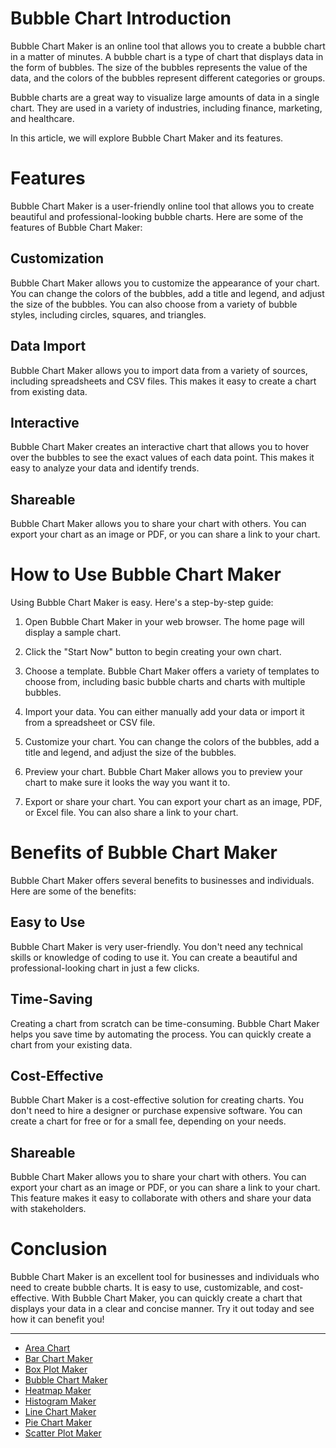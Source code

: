 # Bubble Chart Introduction

Bubble Chart Maker is an online tool that allows you to create a bubble chart in a matter of minutes. A bubble chart is a type of chart that displays data in the form of bubbles. The size of the bubbles represents the value of the data, and the colors of the bubbles represent different categories or groups.

Bubble charts are a great way to visualize large amounts of data in a single chart. They are used in a variety of industries, including finance, marketing, and healthcare.

In this article, we will explore Bubble Chart Maker and its features.

# Features

Bubble Chart Maker is a user-friendly online tool that allows you to create beautiful and professional-looking bubble charts. Here are some of the features of Bubble Chart Maker:

## Customization

Bubble Chart Maker allows you to customize the appearance of your chart. You can change the colors of the bubbles, add a title and legend, and adjust the size of the bubbles. You can also choose from a variety of bubble styles, including circles, squares, and triangles.

## Data Import

Bubble Chart Maker allows you to import data from a variety of sources, including spreadsheets and CSV files. This makes it easy to create a chart from existing data.

## Interactive

Bubble Chart Maker creates an interactive chart that allows you to hover over the bubbles to see the exact values of each data point. This makes it easy to analyze your data and identify trends.

## Shareable

Bubble Chart Maker allows you to share your chart with others. You can export your chart as an image or PDF, or you can share a link to your chart.

# How to Use Bubble Chart Maker

Using Bubble Chart Maker is easy. Here's a step-by-step guide:

1. Open Bubble Chart Maker in your web browser. The home page will display a sample chart.

2. Click the "Start Now" button to begin creating your own chart.

3. Choose a template. Bubble Chart Maker offers a variety of templates to choose from, including basic bubble charts and charts with multiple bubbles.

4. Import your data. You can either manually add your data or import it from a spreadsheet or CSV file.

5. Customize your chart. You can change the colors of the bubbles, add a title and legend, and adjust the size of the bubbles.

6. Preview your chart. Bubble Chart Maker allows you to preview your chart to make sure it looks the way you want it to.

7. Export or share your chart. You can export your chart as an image, PDF, or Excel file. You can also share a link to your chart.

# Benefits of Bubble Chart Maker

Bubble Chart Maker offers several benefits to businesses and individuals. Here are some of the benefits:

## Easy to Use
Bubble Chart Maker is very user-friendly. You don't need any technical skills or knowledge of coding to use it. You can create a beautiful and professional-looking chart in just a few clicks.

## Time-Saving
Creating a chart from scratch can be time-consuming. Bubble Chart Maker helps you save time by automating the process. You can quickly create a chart from your existing data.

## Cost-Effective
Bubble Chart Maker is a cost-effective solution for creating charts. You don't need to hire a designer or purchase expensive software. You can create a chart for free or for a small fee, depending on your needs.

## Shareable
Bubble Chart Maker allows you to share your chart with others. You can export your chart as an image or PDF, or you can share a link to your chart. This feature makes it easy to collaborate with others and share your data with stakeholders.

# Conclusion

Bubble Chart Maker is an excellent tool for businesses and individuals who need to create bubble charts. It is easy to use, customizable, and cost-effective. With Bubble Chart Maker, you can quickly create a chart that displays your data in a clear and concise manner. Try it out today and see how it can benefit you!

---

+ [Area Chart](https://chart-makers-jekyll.onrender.com/2023/05/22/area-chart-maker)
+ [Bar Chart Maker](https://chart-makers-jekyll.onrender.com/2023/05/22/bar-chart-maker)
+ [Box Plot Maker](https://chart-makers-jekyll.onrender.com/2023/05/22/box-plot-maker)
+ [Bubble Chart Maker](https://chart-makers-jekyll.onrender.com/2023/05/22/bubble-chart-maker)
+ [Heatmap Maker](https://chart-makers-jekyll.onrender.com/2023/05/22/heatmap-maker)
+ [Histogram Maker](https://chart-makers-jekyll.onrender.com/2023/05/22/histogram-maker)
+ [Line Chart Maker](https://chart-makers-jekyll.onrender.com/2023/05/22/line-chart-maker)
+ [Pie Chart Maker](https://chart-makers-jekyll.onrender.com/2023/05/22/pie-chart-maker)
+ [Scatter Plot Maker](https://chart-makers-jekyll.onrender.com/2023/05/22/scatter-plot-maker)
